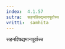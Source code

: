 ```yaml
---
index:  4.1.57
sutra:  सहनज्ञ्विद्यमानपूर्वाच्च
vritti:  samhita 
---
```


सहनज्ञ्विद्यमानपूर्वाच्च

